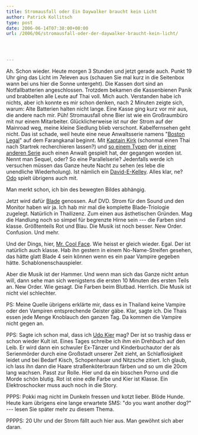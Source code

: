 ```yaml
---
title: Stromausfall oder Ein Daywalker braucht kein Licht
author: Patrick Kollitsch
type: post
date: 2006-06-14T07:38:00+00:00
url: /2006/06/stromausfall-oder-der-daywalker-braucht-kein-licht/




---
```

Ah. Schon wieder. Heute morgen 3 Stunden und jetzt gerade auch. Punkt 19 Uhr ging das Licht im 7eleven aus (schauen Sie mal kurz in die Seitenbox wann bei uns hier die Sonne untergeht). Die Kassen dort sind an Notfallbatterien angeschlossen. Trotzdem bekamen die Kassenbienen Panik und brabbelten alle Leute auf Thai voll. Mich auch. Verstanden habe ich nichts, aber ich konnte es mir schon denken, nach 2 Minuten zeigte sich, warum: Alte Batterien halten nicht lange. Eine Kasse ging kurz vor mir aus, die andere nach mir. Püh! Stromausfall ohne Bier ist wie ein Großraumbüro mit nur einem Mitarbeiter. Glücklicherweise ist nur der Strom auf der Mainroad weg, meine kleine Siedlung blieb verschont. Kabelfernsehen geht nicht. Das ist schade, weil heute eine neue Anwaltsserie namens "[Boston Legal][1]" auf dem Farangkanal beginnt. Mit [Kaptain Kirk][2] (schonmal einen Thai nach Startrek recherchieren lassen?) und [so einem Typen][3] der [in einer anderen Serie][4] auch einen Anwalt gespielt hat, der gegangen worden ist. Nennt man Sequel, oder? So eine Parallelserie? Jedenfalls werde ich versuchen müssen das Ganze heute Nacht zu sehen (es lebe die unendliche Wiederholung). Ist nämlich ein [David-E-Kelley][5]. Alles klar, ne? [Odo][6] spielt übrigens auch mit.

Man merkt schon, ich bin des bewegten Bildes abhängig.

Jetzt wird dafür [Blade][7] genossen. Auf DVD. Strom für den Sound und den Monitor haben wir ja. Ich hab mir mal die komplette Blade-Triologie zugelegt. Natürlich in Thailizenz. Zum einen aus ästhetischen Gründen. Mag die Handlung noch so simpel für begrenzte Hirne sein --- die Farben sind klasse. Größtenteils Rot und Blau. Die Musik ist noch besser. New Order. Confusion. Und mehr.

Und der Dings, hier, [Mr. Cool Face][8]. Wie heisst er gleich wieder. Egal. Der ist natürlich auch klasse. Hab ihn gestern in einem No-Name-Streifen gesehen, das hätte glatt Blade 4 sein können wenn es ein paar Vampire gegeben hätte. Schablonenschauspieler.

Aber die Musik ist der Hammer. Und wenn man sich das Ganze nicht antun will, dann sehe man sich wenigstens die ersten 10 Minuten des ersten Teils an. New Order. Wie gesagt. Die Farben beim Blutbad. Herrlich. Die Musik ist nicht viel schlechter.

PS: Meine Quelle übrigens erklärte mir, dass es in Thailand keine Vampire oder den Vampiren entsprechende Geister gäbe. Klar, sagte ich. Die Thais essen jede Menge Knoblauch den ganzen Tag. Da kommen die Vampire nicht gegen an.

PPS: Sagte ich schon mal, dass ich [Udo Kier][9] mag? Der ist so trashig dass er schon wieder Kult ist. Eines Tages schreibe ich ihm ein Drehbuch auf den Leib. Er wird dann ein schwuler Ex-Tänzer und Kinderbuchautor der als Serienmörder durch eine Großstadt unserer Zeit zieht, an Schlaflosigkeit leidet und bei Bedarf Kisch, Schopenhauer und Nitzsche zitiert. Ich glaub, ich lass ihn dann die Haare straßenköterbraun färben und so um die 20cm lang wachsen. Passt zur Rolle. Hier und da ein bisschen Porno und die Morde schön blutig. Rot ist eine edle Farbe und Kier ist Klasse. Ein Elektroschocker muss auch noch in die Story.

PPPS: Pokki mag nicht im Dunkeln fressen und kotzt lieber. Blöde Hunde. Heute kam übrigens eine lange erwartete SMS: "do you want another dog?" --- lesen Sie später mehr zu diesem Thema.

PPPPS: 20 Uhr und der Strom fällt auch hier aus. Man gewöhnt sich aber daran.

 [1]: http://imdb.com/title/tt0402711/
 [2]: http://imdb.com/name/nm0000638/
 [3]: http://imdb.com/name/nm0000652/
 [4]: http://imdb.com/title/tt0118437/
 [5]: http://imdb.com/name/nm0005082/
 [6]: http://imdb.com/name/nm0041281/
 [7]: http://imdb.com/title/tt0120611/
 [8]: http://imdb.com/name/nm0000648/
 [9]: http://imdb.com/name/nm0001424/
